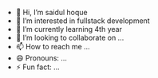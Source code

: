 - 👋 Hi, I’m saidul hoque
- 👀 I’m interested in fullstack development
- 🌱 I’m currently learning 4th year
- 💞️ I’m looking to collaborate on ...
- 📫 How to reach me ...
- 😄 Pronouns: ...
- ⚡ Fun fact: ...

<!---
saidul-122/saidul-122 is a ✨ special ✨ repository because its `README.md` (this file) appears on your GitHub profile.
You can click the Preview link to take a look at your changes.
--->
